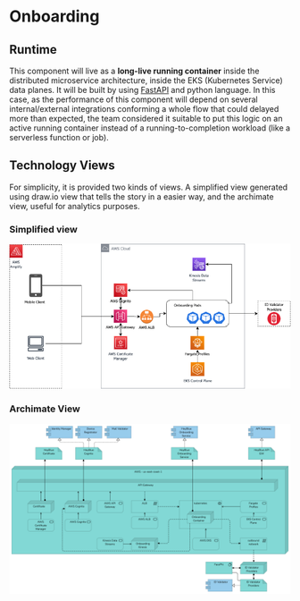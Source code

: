 # Onboarding

## Runtime

This component will live as a **long-live running container** inside the distributed microservice architecture, inside the EKS (Kubernetes Service) data planes. It will be built by using [FastAPI](https://fastapi.tiangolo.com/) and python language.
In this case, as the performance of this component will depend on several internal/external integrations conforming a whole flow that could delayed more than expected, the team considered it suitable to put this logic on an active running container instead of a running-to-completion workload (like a serverless function or job).

## Technology Views

For simplicity, it is provided two kinds of views. A simplified view generated using draw.io view that tells the story in a easier way, and the archimate view, useful for analytics purposes.

### Simplified view

![Drawio Onboarding](/Assets/drawio-tech-onboarding.png "Onboarding in draw.io")

### Archimate View

![Archi Onboarding](/Assets/HeyBlue-Onboarding-Service-Technology.png "Onboarding in Archi")